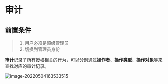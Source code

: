 # 审计

## 前置条件

> 1. 用户必须是超级管理员
> 2. 切换到管理员身份

**审计**记录了所有授权相关的行为，可以分别通过**操作者**、**操作类型**、**操作对象**等来查找对应的审计记录。

![image-20220504163533515](Audit/image-20220504163533515.png)